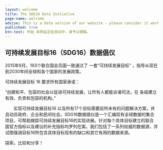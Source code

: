 ```yaml
---
layout: welcome
title: The SDG16 Data Initiative
page-name: welcome
advise: This is a beta version of our website - please consider it work in progress!
published: true
btn-text: 开始 本网站正在测试中，请予以理解。
---
```

## 可持续发展目标16（SDG16）数据倡仪

2015年9月，193个联合国会员国一致通过了 一套“可持续发展目标” ，指导从现在到2030年间全球和各个国家的发展政策。

可持续发展目标 16 要求所有国家承诺：

“创建和平、包容的社会以促进可持续发展，让所有人都能诉诸司法，在
各级建立有效、负责和包容的机构。”

　　实现可持续发展目标16 以及所有17个目标需要前所未有的问题解决方案，并且动员政府、企业和民间社会。SDG16数据倡仪是一个汇编现有全球数据的集合项目，可帮助跟踪可持续发展目标16的实现进展。针对每个具体目标建立的联合国官方指标以及建议的补充指标均罗列在案。我们包括了一系列权威的数据源，并试图强调目标16所包含具体目标现有的缺口和其它有用的数据来源。

探索，比较和分享！

